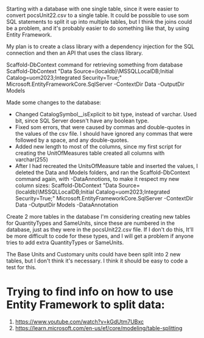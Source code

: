 ﻿Starting with a database with one single table, since it were easier to convert pocsUnit22.csv to a single table. It could be possible to use som SQL statements to split it up into multiple tables, 
but I think the joins could be a problem, and it's probably easier to do something like that, by using Entity Framework. 

My plan is to create a class library with a dependency injection for the SQL connection and then an API that uses the class library.

Scaffold-DbContext command for retrieving something from database
Scaffold-DbContext "Data Source=(localdb)\MSSQLLocalDB;Initial Catalog=uom2023;Integrated Security=True;" Microsoft.EntityFrameworkCore.SqlServer -ContextDir Data -OutputDir Models


Made some changes to the database:
* Changed CatalogSymbol__isExplicit to bit type, instead of varchar.  Used bit, since SQL Server doesn't have any boolean type.
* Fixed som errors, that were caused by commas and double-quotes in the values of the csv file. I should have ignored any commas that were followed by a space,
  and any double-quotes.
* Added new length to most of the columns, since my first script for creating the UnitOfMeasures table created all columns with varchar(255)
* After I had recreated the UnitsOfMeasure table and inserted the values, I deleted the Data and Models folders, and ran the Scaffold-DbContext
  command again, with -DataAnnotions, to make it respect my new column sizes:
  Scaffold-DbContext "Data Source=(localdb)\MSSQLLocalDB;Initial Catalog=uom2023;Integrated Security=True;" Microsoft.EntityFrameworkCore.SqlServer -ContextDir Data -OutputDir Models -DataAnnotation

Create 2 more tables in the database
I'm considering creating new tables for QuantityTypes and SameUnits, since these are numbered in the database, just as they were in the pocsUnit22.csv file.
If I don't do this, It'll be more difficult to code for these types, and I will get a problem if anyone tries to add extra QuantityTypes or SameUnits.

The Base Units and Customary units could have been split into 2 new tables, but I don't think it's necessary. I think it should be easy to code a test
for this. 

# Trying to find info on how to use Entity Framework to split data:
1. https://www.youtube.com/watch?v=kGdUtm7UBxc
2. https://learn.microsoft.com/en-us/ef/core/modeling/table-splitting